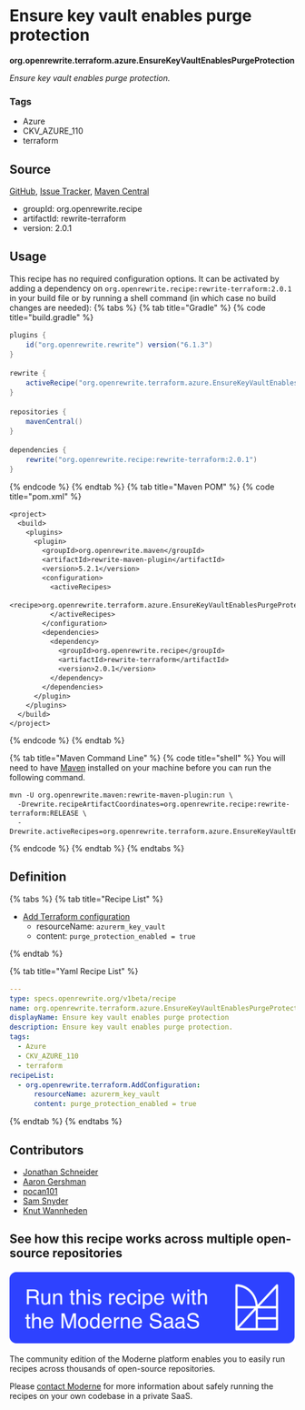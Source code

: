 # Ensure key vault enables purge protection

**org.openrewrite.terraform.azure.EnsureKeyVaultEnablesPurgeProtection**

_Ensure key vault enables purge protection._

### Tags

* Azure
* CKV_AZURE_110
* terraform

## Source

[GitHub](https://github.com/openrewrite/rewrite-terraform/blob/main/src/main/resources/META-INF/rewrite/azure.yml), [Issue Tracker](https://github.com/openrewrite/rewrite-terraform/issues), [Maven Central](https://central.sonatype.com/artifact/org.openrewrite.recipe/rewrite-terraform/2.0.1/jar)

* groupId: org.openrewrite.recipe
* artifactId: rewrite-terraform
* version: 2.0.1


## Usage

This recipe has no required configuration options. It can be activated by adding a dependency on `org.openrewrite.recipe:rewrite-terraform:2.0.1` in your build file or by running a shell command (in which case no build changes are needed): 
{% tabs %}
{% tab title="Gradle" %}
{% code title="build.gradle" %}
```groovy
plugins {
    id("org.openrewrite.rewrite") version("6.1.3")
}

rewrite {
    activeRecipe("org.openrewrite.terraform.azure.EnsureKeyVaultEnablesPurgeProtection")
}

repositories {
    mavenCentral()
}

dependencies {
    rewrite("org.openrewrite.recipe:rewrite-terraform:2.0.1")
}
```
{% endcode %}
{% endtab %}
{% tab title="Maven POM" %}
{% code title="pom.xml" %}
```markup
<project>
  <build>
    <plugins>
      <plugin>
        <groupId>org.openrewrite.maven</groupId>
        <artifactId>rewrite-maven-plugin</artifactId>
        <version>5.2.1</version>
        <configuration>
          <activeRecipes>
            <recipe>org.openrewrite.terraform.azure.EnsureKeyVaultEnablesPurgeProtection</recipe>
          </activeRecipes>
        </configuration>
        <dependencies>
          <dependency>
            <groupId>org.openrewrite.recipe</groupId>
            <artifactId>rewrite-terraform</artifactId>
            <version>2.0.1</version>
          </dependency>
        </dependencies>
      </plugin>
    </plugins>
  </build>
</project>
```
{% endcode %}
{% endtab %}

{% tab title="Maven Command Line" %}
{% code title="shell" %}
You will need to have [Maven](https://maven.apache.org/download.cgi) installed on your machine before you can run the following command.

```shell
mvn -U org.openrewrite.maven:rewrite-maven-plugin:run \
  -Drewrite.recipeArtifactCoordinates=org.openrewrite.recipe:rewrite-terraform:RELEASE \
  -Drewrite.activeRecipes=org.openrewrite.terraform.azure.EnsureKeyVaultEnablesPurgeProtection
```
{% endcode %}
{% endtab %}
{% endtabs %}

## Definition

{% tabs %}
{% tab title="Recipe List" %}
* [Add Terraform configuration](../../terraform/addconfiguration.md)
  * resourceName: `azurerm_key_vault`
  * content: `purge_protection_enabled = true`

{% endtab %}

{% tab title="Yaml Recipe List" %}
```yaml
---
type: specs.openrewrite.org/v1beta/recipe
name: org.openrewrite.terraform.azure.EnsureKeyVaultEnablesPurgeProtection
displayName: Ensure key vault enables purge protection
description: Ensure key vault enables purge protection.
tags:
  - Azure
  - CKV_AZURE_110
  - terraform
recipeList:
  - org.openrewrite.terraform.AddConfiguration:
      resourceName: azurerm_key_vault
      content: purge_protection_enabled = true

```
{% endtab %}
{% endtabs %}

## Contributors
* [Jonathan Schneider](jkschneider@gmail.com)
* [Aaron Gershman](aegershman@gmail.com)
* [pocan101](jcortesd@gmail.com)
* [Sam Snyder](sam@moderne.io)
* [Knut Wannheden](knut@moderne.io)


## See how this recipe works across multiple open-source repositories

[![Moderne Link Image](/.gitbook/assets/ModerneRecipeButton.png)](https://public.moderne.io/recipes/org.openrewrite.terraform.azure.EnsureKeyVaultEnablesPurgeProtection)

The community edition of the Moderne platform enables you to easily run recipes across thousands of open-source repositories.

Please [contact Moderne](https://moderne.io/product) for more information about safely running the recipes on your own codebase in a private SaaS.

